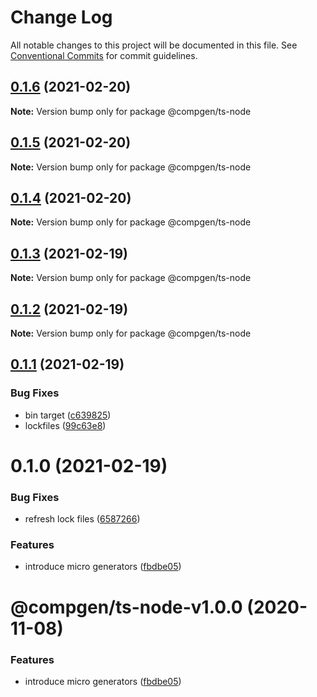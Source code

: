 # Change Log

All notable changes to this project will be documented in this file.
See [Conventional Commits](https://conventionalcommits.org) for commit guidelines.

## [0.1.6](https://github.com/developer239/compgen/compare/@compgen/ts-node@0.1.5...@compgen/ts-node@0.1.6) (2021-02-20)

**Note:** Version bump only for package @compgen/ts-node





## [0.1.5](https://github.com/developer239/compgen/compare/@compgen/ts-node@0.1.4...@compgen/ts-node@0.1.5) (2021-02-20)

**Note:** Version bump only for package @compgen/ts-node





## [0.1.4](https://github.com/developer239/compgen/compare/@compgen/ts-node@0.1.3...@compgen/ts-node@0.1.4) (2021-02-20)

**Note:** Version bump only for package @compgen/ts-node





## [0.1.3](https://github.com/developer239/compgen/compare/@compgen/ts-node@0.1.2...@compgen/ts-node@0.1.3) (2021-02-19)

**Note:** Version bump only for package @compgen/ts-node





## [0.1.2](https://github.com/developer239/compgen/compare/@compgen/ts-node@0.1.1...@compgen/ts-node@0.1.2) (2021-02-19)

**Note:** Version bump only for package @compgen/ts-node





## [0.1.1](https://github.com/developer239/compgen/compare/@compgen/ts-node@0.1.0...@compgen/ts-node@0.1.1) (2021-02-19)


### Bug Fixes

* bin target ([c639825](https://github.com/developer239/compgen/commit/c639825f9c5c430880d33deeb648c9a087102fae))
* lockfiles ([99c63e8](https://github.com/developer239/compgen/commit/99c63e8f7192b2a8262f74e6f0fbd6943ebc1eb4))





# 0.1.0 (2021-02-19)


### Bug Fixes

* refresh lock files ([6587266](https://github.com/developer239/compgen/commit/658726677f8e29849ac47411a84a5569008fa3e0))


### Features

* introduce micro generators ([fbdbe05](https://github.com/developer239/compgen/commit/fbdbe0523b9f3187c4f8d08248eeb8a679650afd))





# @compgen/ts-node-v1.0.0 (2020-11-08)


### Features

* introduce micro generators ([fbdbe05](https://github.com/developer239/compgen/commit/fbdbe0523b9f3187c4f8d08248eeb8a679650afd))
